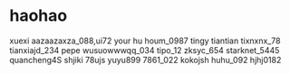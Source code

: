 # haohao
xuexi
aazaazaxza_088,ui72
your hu houm_0987
tingy
tiantian
tixnxnx_78
tianxiajd_234
pepe
wusuowwwqq_034
tipo_12
zksyc_654
starknet_5445
quancheng4S
shjiki
78ujs
yuyu899
7861_022
kokojsh
huhu_092
hjhj0182
